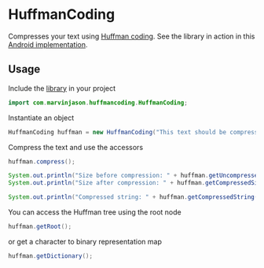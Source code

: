 # HuffmanCoding
Compresses your text using [Huffman coding](https://en.wikipedia.org/wiki/Huffman_coding). See the library in action in this [Android implementation](https://github.com/marvinjason/HuffmanCodingAndroid).

## Usage
Include the [library](https://github.com/marvinjason/HuffmanCoding/raw/master/dist/HuffmanCoding.jar) in your project
```java
import com.marvinjason.huffmancoding.HuffmanCoding;
```

Instantiate an object
```java
HuffmanCoding huffman = new HuffmanCoding("This text should be compressed.");
```

Compress the text and use the accessors
```java
huffman.compress();

System.out.println("Size before compression: " + huffman.getUncompressedSize());
System.out.println("Size after compression: " + huffman.getCompressedSize());

System.out.println("Compressed string: " + huffman.getCompressedString());
```

You can access the Huffman tree using the root node
```java
huffman.getRoot();
```

or get a character to binary representation map
```java
huffman.getDictionary();
```
